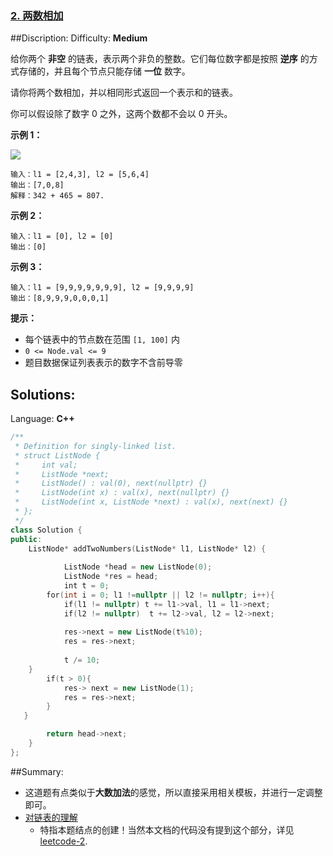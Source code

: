### [2\. 两数相加](https://leetcode-cn.com/problems/add-two-numbers/)
##Discription:
Difficulty: **Medium**


给你两个 **非空** 的链表，表示两个非负的整数。它们每位数字都是按照 **逆序** 的方式存储的，并且每个节点只能存储 **一位** 数字。

请你将两个数相加，并以相同形式返回一个表示和的链表。

你可以假设除了数字 0 之外，这两个数都不会以 0 开头。

**示例 1：**

![](https://assets.leetcode-cn.com/aliyun-lc-upload/uploads/2021/01/02/addtwonumber1.jpg)

```
输入：l1 = [2,4,3], l2 = [5,6,4]
输出：[7,0,8]
解释：342 + 465 = 807.
```

**示例 2：**

```
输入：l1 = [0], l2 = [0]
输出：[0]
```

**示例 3：**

```
输入：l1 = [9,9,9,9,9,9,9], l2 = [9,9,9,9]
输出：[8,9,9,9,0,0,0,1]
```

**提示：**

*   每个链表中的节点数在范围 `[1, 100]` 内
*   `0 <= Node.val <= 9`
*   题目数据保证列表表示的数字不含前导零


## Solutions:

Language: **C++**

```c++
/**
 * Definition for singly-linked list.
 * struct ListNode {
 *     int val;
 *     ListNode *next;
 *     ListNode() : val(0), next(nullptr) {}
 *     ListNode(int x) : val(x), next(nullptr) {}
 *     ListNode(int x, ListNode *next) : val(x), next(next) {}
 * };
 */
class Solution {
public:
    ListNode* addTwoNumbers(ListNode* l1, ListNode* l2) {
        
            ListNode *head = new ListNode(0);
            ListNode *res = head;
            int t = 0;
        for(int i = 0; l1 !=nullptr || l2 != nullptr; i++){
            if(l1 != nullptr) t += l1->val, l1 = l1->next;
            if(l2 != nullptr)  t += l2->val, l2 = l2->next;
            
            res->next = new ListNode(t%10);
            res = res->next;
​
            t /= 10;
    }
        if(t > 0){
            res-> next = new ListNode(1);
            res = res->next;
        }
   }

        return head->next;
    }
};
```

##Summary:
* 这道题有点类似于**大数加法**的感觉，所以直接采用相关模板，并进行一定调整即可。
* [对链表的理解](../../Summary/Linked%20List.md)
  * 特指本题结点的创建！当然本文档的代码没有提到这个部分，详见 [leetcode-2](https://leetcode.com/problems/add-two-numbers/submissions/).

